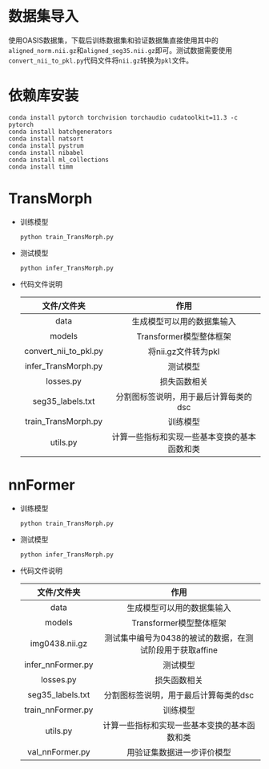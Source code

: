 # 数据集导入

使用OASIS数据集，下载后训练数据集和验证数据集直接使用其中的`aligned_norm.nii.gz`和`aligned_seg35.nii.gz`即可。测试数据需要使用`convert_nii_to_pkl.py`代码文件将`nii.gz`转换为`pkl`文件。

# 依赖库安装

```shell
conda install pytorch torchvision torchaudio cudatoolkit=11.3 -c pytorch
conda install batchgenerators
conda install natsort
conda install pystrum
conda install nibabel
conda install ml_collections
conda install timm
```

# TransMorph

- 训练模型

  ```shell
  python train_TransMorph.py
  ```

- 测试模型

  ```shell
  python infer_TransMorph.py
  ```

- 代码文件说明

  |      文件/文件夹      |                     作用                     |
  | :-------------------: | :------------------------------------------: |
  |         data          |          生成模型可以用的数据集输入          |
  |        models         |           Transformer模型整体框架            |
  | convert_nii_to_pkl.py |             将nii.gz文件转为pkl              |
  |  infer_TransMorph.py  |                   测试模型                   |
  |       losses.py       |                 损失函数相关                 |
  |   seg35_labels.txt    |    分割图标签说明，用于最后计算每类的dsc     |
  |  train_TransMorph.py  |                   训练模型                   |
  |       utils.py        | 计算一些指标和实现一些基本变换的基本函数和类 |

# nnFormer

- 训练模型

  ```shell
  python train_TransMorph.py
  ```

- 测试模型

  ```shell
  python infer_TransMorph.py
  ```

- 代码文件说明

  |    文件/文件夹    |                           作用                           |
  | :---------------: | :------------------------------------------------------: |
  |       data        |                生成模型可以用的数据集输入                |
  |      models       |                 Transformer模型整体框架                  |
  |  img0438.nii.gz   | 测试集中编号为0438的被试的数据，在测试阶段用于获取affine |
  | infer_nnFormer.py |                         测试模型                         |
  |     losses.py     |                       损失函数相关                       |
  | seg35_labels.txt  |          分割图标签说明，用于最后计算每类的dsc           |
  | train_nnFormer.py |                         训练模型                         |
  |     utils.py      |       计算一些指标和实现一些基本变换的基本函数和类       |
  |  val_nnFormer.py  |                用验证集数据进一步评价模型                |